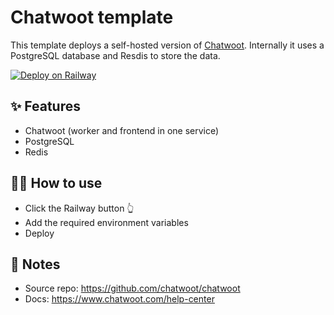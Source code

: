 # Chatwoot template

This template deploys a self-hosted version of [Chatwoot](https://www.chatwoot.com/). Internally it uses a PostgreSQL database and Resdis to store the data.

[![Deploy on Railway](https://railway.app/button.svg)](https://railway.app/template/bBzdkz?referralCode=AlAeAY)

## ✨ Features

- Chatwoot (worker and frontend in one service)
- PostgreSQL
- Redis

## 💁‍♀️ How to use

- Click the Railway button 👆
- Add the required environment variables
- Deploy

## 📝 Notes

- Source repo: https://github.com/chatwoot/chatwoot
- Docs: https://www.chatwoot.com/help-center
